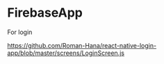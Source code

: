 # FirebaseApp

For login

https://github.com/Roman-Hana/react-native-login-app/blob/master/screens/LoginScreen.js
